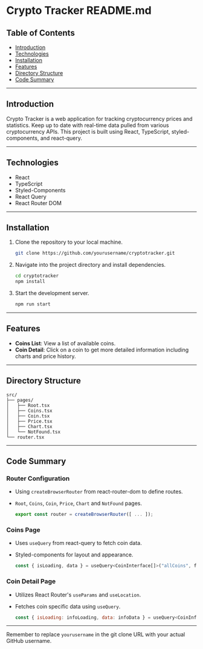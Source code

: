 # Crypto Tracker README.md

## Table of Contents

- [Introduction](#introduction)
- [Technologies](#technologies)
- [Installation](#installation)
- [Features](#features)
- [Directory Structure](#directory-structure)
- [Code Summary](#code-summary)

---

## Introduction

Crypto Tracker is a web application for tracking cryptocurrency prices and statistics. Keep up to date with real-time data pulled from various cryptocurrency APIs. This project is built using React, TypeScript, styled-components, and react-query.

---

## Technologies

- React
- TypeScript
- Styled-Components
- React Query
- React Router DOM

---

## Installation

1. Clone the repository to your local machine.

    ```bash
    git clone https://github.com/yourusername/cryptotracker.git
    ```

2. Navigate into the project directory and install dependencies.

    ```bash
    cd cryptotracker
    npm install
    ```

3. Start the development server.

    ```bash
    npm run start
    ```

---

## Features

- **Coins List**: View a list of available coins.
- **Coin Detail**: Click on a coin to get more detailed information including charts and price history.

---

## Directory Structure

```text
src/
├── pages/
│   ├── Root.tsx
│   ├── Coins.tsx
│   ├── Coin.tsx
│   ├── Price.tsx
│   ├── Chart.tsx
│   └── NotFound.tsx
└── router.tsx
```

---

## Code Summary

### Router Configuration
- Using `createBrowserRouter` from react-router-dom to define routes.
- `Root`, `Coins`, `Coin`, `Price`, `Chart` and `NotFound` pages.
  
    ```javascript
    export const router = createBrowserRouter([ ... ]);
    ```

### Coins Page
- Uses `useQuery` from react-query to fetch coin data.
- Styled-components for layout and appearance.
  
    ```javascript
    const { isLoading, data } = useQuery<CoinInterface[]>("allCoins", fetchCoins);
    ```

### Coin Detail Page
- Utilizes React Router's `useParams` and `useLocation`.
- Fetches coin specific data using `useQuery`.
  
    ```javascript
    const { isLoading: infoLoading, data: infoData } = useQuery<CoinInfo>("info", coinId, ...);
    ```

---

Remember to replace `yourusername` in the git clone URL with your actual GitHub username.

